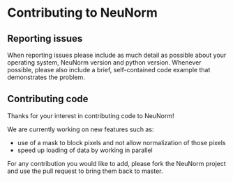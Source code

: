 # Contributing to NeuNorm

## Reporting issues

When reporting issues please include as much detail as possible about your
operating system, NeuNorm version and python version. Whenever possible, please
also include a brief, self-contained code example that demonstrates the problem.

## Contributing code

Thanks for your interest in contributing code to NeuNorm!

We are currently working on new features such as:
 - use of a mask to block pixels and not allow normalization of those pixels
 - speed up loading of data by working in parallel

For any contribution you would like to add, please fork the NeuNorm project and use the pull request to bring them back to master.
